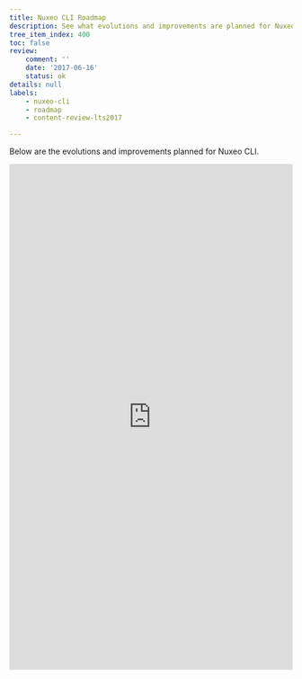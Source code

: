 ```yaml
---
title: Nuxeo CLI Roadmap
description: See what evolutions and improvements are planned for Nuxeo CLI
tree_item_index: 400
toc: false
review:
    comment: ''
    date: '2017-06-16'
    status: ok
details: null
labels:
    - nuxeo-cli
    - roadmap
    - content-review-lts2017

---
```


Below are the evolutions and improvements planned for Nuxeo CLI.

<iframe src="https://ext.prodpad.com/ext/roadmap/28226162001d984065181315a29fa454b4e2ab19" height="900" width="100%" frameBorder="0"></iframe>
